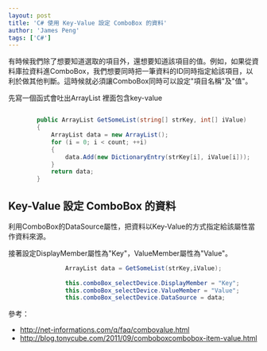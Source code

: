 ```yaml
---
layout: post
title: 'C# 使用 Key-Value 設定 ComboBox 的資料'
author: 'James Peng'
tags: ['C#']
---
```


有時候我們除了想要知道選取的項目外，還想要知道該項目的值。例如，如果從資料庫拉資料進ComboBox，我們想要同時把一筆資料的ID同時指定給該項目，以利於做其他判斷。這時候就必須讓ComboBox同時可以設定"項目名稱"及"值"。 

先寫一個函式會吐出ArrayList 裡面包含key-value

~~~csharp

        public ArrayList GetSomeList(string[] strKey, int[] iValue)
        {
            ArrayList data = new ArrayList();
            for (i = 0; i < count; ++i)
            {
                data.Add(new DictionaryEntry(strKey[i], iValue[i]));
            }
            return data;
        }
~~~


## Key-Value 設定 ComboBox 的資料 ##

利用ComboBox的DataSource屬性，把資料以Key-Value的方式指定給該屬性當作資料來源。

接著設定DisplayMember屬性為"Key"，ValueMember屬性為"Value"。 

~~~csharp
                ArrayList data = GetSomeList(strKey,iValue);
                
                this.comboBox_selectDevice.DisplayMember = "Key";
                this.comboBox_selectDevice.ValueMember = "Value";
                this.comboBox_selectDevice.DataSource = data;
~~~




參考：

- http://net-informations.com/q/faq/combovalue.html
- http://blog.tonycube.com/2011/09/comboboxcombobox-item-value.html